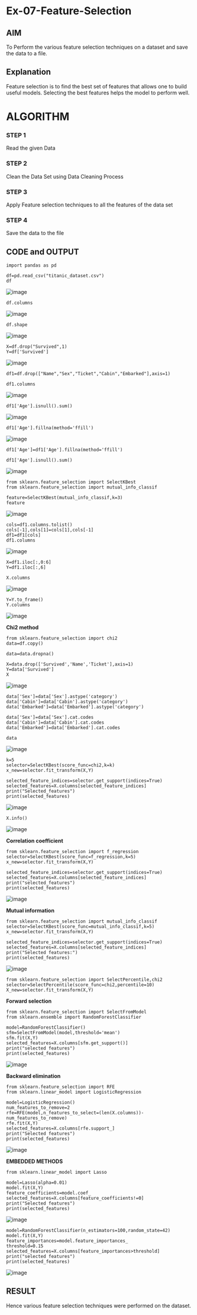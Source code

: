 # Ex-07-Feature-Selection
## AIM
To Perform the various feature selection techniques on a dataset and save the data to a file. 

## Explanation
Feature selection is to find the best set of features that allows one to build useful models.
Selecting the best features helps the model to perform well. 

# ALGORITHM
### STEP 1
Read the given Data
### STEP 2
Clean the Data Set using Data Cleaning Process
### STEP 3
Apply Feature selection techniques to all the features of the data set
### STEP 4
Save the data to the file


## CODE and OUTPUT
```
import pandas as pd
```
```
df=pd.read_csv("titanic_dataset.csv")
df
```

![image](https://github.com/Pranav-AJ/ODD2023-Datascience-Ex-07/assets/118904526/b4566409-e2dd-499e-82a5-39d8daff155e)

```
df.columns
```
![image](https://github.com/Pranav-AJ/ODD2023-Datascience-Ex-07/assets/118904526/be73f7e1-a04d-4eb6-895f-bf64baeb568a)

```
df.shape
```
![image](https://github.com/Pranav-AJ/ODD2023-Datascience-Ex-07/assets/118904526/6aa71ac3-e5b7-48c3-96ea-21ab36b116ed)

```
X=df.drop("Survived",1)
Y=df['Survived']
```
![image](https://github.com/Pranav-AJ/ODD2023-Datascience-Ex-07/assets/118904526/d35e1f77-471e-4b22-82a4-ffed00ac3ea0)

```
df1=df.drop(["Name","Sex","Ticket","Cabin","Embarked"],axis=1)
```
```
df1.columns
```
![image](https://github.com/Pranav-AJ/ODD2023-Datascience-Ex-07/assets/118904526/5fdd95f9-3c6d-486d-9bd9-cd987f33f2e2)

```
df1['Age'].isnull().sum()
```
![image](https://github.com/Pranav-AJ/ODD2023-Datascience-Ex-07/assets/118904526/ed42a4da-be8f-4bd8-9f22-d2e8ec549d3a)
```
df1['Age'].fillna(method='ffill')
```
![image](https://github.com/Pranav-AJ/ODD2023-Datascience-Ex-07/assets/118904526/9d969fc5-f727-4e35-b627-495e4c772655)
```
df1['Age']=df1['Age'].fillna(method='ffill')
```
```
df1['Age'].isnull().sum()
```
![image](https://github.com/Pranav-AJ/ODD2023-Datascience-Ex-07/assets/118904526/90193309-c005-4549-9823-b7598c5cb3c1)

```
from sklearn.feature_selection import SelectKBest
from sklearn.feature_selection import mutual_info_classif
```
```
feature=SelectKBest(mutual_info_classif,k=3)
feature
```
![image](https://github.com/Pranav-AJ/ODD2023-Datascience-Ex-07/assets/118904526/e04c5904-4a7d-4acd-b0d7-4d9dc299f757)
```
cols=df1.columns.tolist()
cols[-1],cols[1]=cols[1],cols[-1]
df1=df1[cols]
df1.columns
```
![image](https://github.com/Pranav-AJ/ODD2023-Datascience-Ex-07/assets/118904526/5bf3641f-ac40-409b-b3e0-b0941e6cd3ba)

```
X=df1.iloc[:,0:6]
Y=df1.iloc[:,6]
```
```
X.columns
```
![image](https://github.com/Pranav-AJ/ODD2023-Datascience-Ex-07/assets/118904526/e0b27216-7013-42e9-b0c6-155c43c2c2b5)
```
Y=Y.to_frame()
Y.columns
```
![image](https://github.com/Pranav-AJ/ODD2023-Datascience-Ex-07/assets/118904526/6c6bbcb7-116f-4862-b7b4-c7b9960c38b7)

**Chi2 method**
```
from sklearn.feature_selection import chi2
data=df.copy()
```
```
data=data.dropna()
```
```
X=data.drop(['Survived','Name','Ticket'],axis=1)
Y=data['Survived']
X
```
![image](https://github.com/Pranav-AJ/ODD2023-Datascience-Ex-07/assets/118904526/70d62334-d2dd-4c91-ba35-2b3c820260dd)
```
data['Sex']=data['Sex'].astype('category')
data['Cabin']=data['Cabin'].astype('category')
data['Embarked']=data['Embarked'].astype('category')
```
```
data['Sex']=data['Sex'].cat.codes
data['Cabin']=data['Cabin'].cat.codes
data['Embarked']=data['Embarked'].cat.codes
```
```
data
```
![image](https://github.com/Pranav-AJ/ODD2023-Datascience-Ex-07/assets/118904526/3c4ec200-8cc0-45bc-894f-4a6e778bd7a4)
```
k=5
selector=SelectKBest(score_func=chi2,k=k)
x_new=selector.fit_transform(X,Y)
```
```
selected_feature_indices=selector.get_support(indices=True)
selected_features=X.columns[selected_feature_indices]
print("Selected_features")
print(selected_features)
```
![image](https://github.com/Pranav-AJ/ODD2023-Datascience-Ex-07/assets/118904526/1395f06d-9c01-4a53-9b6f-893217f6631a)
```
X.info()
```
![image](https://github.com/Pranav-AJ/ODD2023-Datascience-Ex-07/assets/118904526/54a2638a-cb17-4ec8-b2b1-88b3aeb2c296)

**Correlation coefficient**
```
from sklearn.feature_selection import f_regression
selector=SelectKBest(score_func=f_regression,k=5)
x_new=selector.fit_transform(X,Y)
```
```
selected_feature_indices=selector.get_support(indices=True)
selected_features=X.columns[selected_feature_indices]
print("selected_features")
print(selected_features)
```
![image](https://github.com/Pranav-AJ/ODD2023-Datascience-Ex-07/assets/118904526/1cf9853e-d725-4320-9e6b-c31a4638a77c)

**Mutual information**
```
from sklearn.feature_selection import mutual_info_classif
selector=SelectKBest(score_func=mutual_info_classif,k=5)
x_new=selector.fit_transform(X,Y)
```
```
selected_feature_indices=selector.get_support(indices=True)
selected_features=X.columns[selected_feature_indices]
print("Selected features:")
print(selected_features)
```
![image](https://github.com/Pranav-AJ/ODD2023-Datascience-Ex-07/assets/118904526/4d525acf-457a-4535-88ba-4da10a93c42b)
```
from sklearn.feature_selection import SelectPercentile,chi2
selector=SelectPercentile(score_func=chi2,percentile=10)
X_new=selector.fit_transform(X,Y)
```
**Forward selection**
```
from sklearn.feature_selection import SelectFromModel
from sklearn.ensemble import RandomForestClassifier
```
```
model=RandomForestClassifier()
sfm=SelectFromModel(model,threshold='mean')
sfm.fit(X,Y)
selected_features=X.columns[sfm.get_support()]
print("selected features")
print(selected_features)
```
![image](https://github.com/Pranav-AJ/ODD2023-Datascience-Ex-07/assets/118904526/c313f8c4-53c8-45ca-ab6b-03c2b5bb76c7)

**Backward elimination**
```
from sklearn.feature_selection import RFE
from sklearn.linear_model import LogisticRegression
```
```
model=LogisticRegression()
num_features_to_remove=2
rfe=RFE(model,n_features_to_select=(len(X.columns))-num_features_to_remove)
rfe.fit(X,Y)
selected_features=X.columns[rfe.support_]
print("Selected features")
print(selected_features)
```
![image](https://github.com/Pranav-AJ/ODD2023-Datascience-Ex-07/assets/118904526/53bc4c0f-d3f4-4de9-a5dd-a5da60ad7df0)

**EMBEDDED METHODS**
```
from sklearn.linear_model import Lasso
```
```
model=Lasso(alpha=0.01)
model.fit(X,Y)
feature_coefficients=model.coef_
selected_features=X.columns[feature_coefficients!=0]
print("Selected features")
print(selected_features)
```
![image](https://github.com/Pranav-AJ/ODD2023-Datascience-Ex-07/assets/118904526/1c64d303-0bc2-414d-90fd-fba7018eba26)
```
model=RandomForestClassifier(n_estimators=100,random_state=42)
model.fit(X,Y)
feature_importances=model.feature_importances_
threshold=0.15
selected_features=X.columns[feature_importances>threshold]
print("selected features")
print(selected_features)
```
![image](https://github.com/Pranav-AJ/ODD2023-Datascience-Ex-07/assets/118904526/6e378e75-7a45-47ab-b4a0-151b2ff40d8c)

## RESULT
Hence various feature selection techniques were performed on the dataset.

